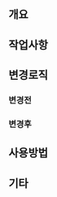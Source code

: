 ## 개요

## 작업사항

## 변경로직
### 변경전

### 변경후

## 사용방법

## 기타

<!--
[frontend] 협업 환경/컨벤션 정리 - https://yechoi.tistory.com/84
-->
